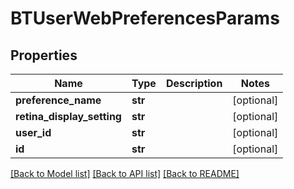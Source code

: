 # BTUserWebPreferencesParams

## Properties
Name | Type | Description | Notes
------------ | ------------- | ------------- | -------------
**preference_name** | **str** |  | [optional] 
**retina_display_setting** | **str** |  | [optional] 
**user_id** | **str** |  | [optional] 
**id** | **str** |  | [optional] 

[[Back to Model list]](../README.md#documentation-for-models) [[Back to API list]](../README.md#documentation-for-api-endpoints) [[Back to README]](../README.md)


